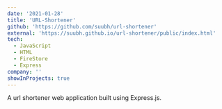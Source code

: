 ```yaml
---
date: '2021-01-28'
title: 'URL-Shortener'
github: 'https://github.com/suubh/url-shortener'
external: 'https://suubh.github.io/url-shortener/public/index.html'
tech:
  - JavaScript
  - HTML
  - FireStore
  - Express
company: ''
showInProjects: true
---
```


A url shortener web application built using Express.js.
